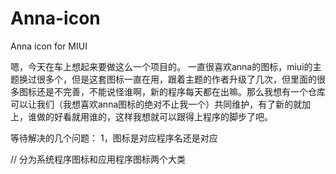 Anna-icon
=========

Anna icon for MIUI

嗯，今天在车上想起来要做这么一个项目的。
一直很喜欢anna的图标，miui的主题换过很多个，但是这套图标一直在用，跟着主题的作者升级了几次，但里面的很多图标还是不完善，不能说怪谁啊，新的程序每天都在出嘛。那么我想有一个仓库可以让我们（我想喜欢anna图标的绝对不止我一个）共同维护，有了新的就加上，谁做的好看就用谁的，这样我想就可以跟得上程序的脚步了吧。

等待解决的几个问题：
  1，图标是对应程序名还是对应
  
  
// 分为系统程序图标和应用程序图标两个大类
